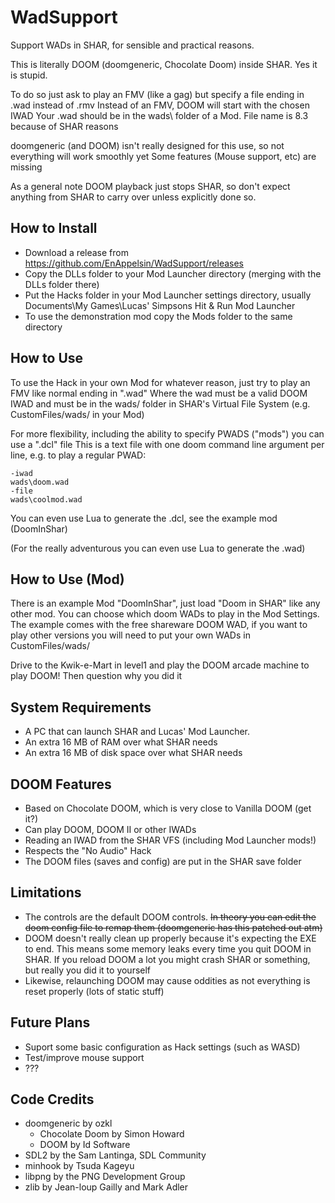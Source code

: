 # WadSupport

Support WADs in SHAR, for sensible and practical reasons.

This is literally DOOM (doomgeneric, Chocolate Doom) inside SHAR.
Yes it is stupid.

To do so just ask to play an FMV (like a gag) but specify a file ending in .wad instead of .rmv
Instead of an FMV, DOOM will start with the chosen IWAD
Your .wad should be in the wads\ folder of a Mod. File name is 8.3 because of SHAR reasons

doomgeneric (and DOOM) isn't really designed for this use, so not everything will work smoothly yet
Some features (Mouse support, etc) are missing

As a general note DOOM playback just stops SHAR, so don't expect anything from SHAR to carry over
unless explicitly done so.

## How to Install

- Download a release from https://github.com/EnAppelsin/WadSupport/releases
- Copy the DLLs folder to your Mod Launcher directory (merging with the DLLs folder there)
- Put the Hacks folder in your Mod Launcher settings directory, usually Documents\My Games\Lucas' Simpsons Hit & Run Mod Launcher
- To use the demonstration mod copy the Mods folder to the same directory

## How to Use

To use the Hack in your own Mod for whatever reason, just try to play an FMV like normal ending in ".wad"
Where the wad must be a valid DOOM IWAD and must be in the wads/ folder in SHAR's Virtual File System
(e.g. CustomFiles/wads/ in your Mod)

For more flexibility, including the ability to specify PWADS ("mods") you can use a ".dcl" file
This is a text file with one doom command line argument per line, e.g. to play a regular PWAD:

```
-iwad
wads\doom.wad
-file
wads\coolmod.wad
```

You can even use Lua to generate the .dcl, see the example mod (DoomInShar)

(For the really adventurous you can even use Lua to generate the .wad)

## How to Use (Mod)

There is an example Mod "DoomInShar", just load "Doom in SHAR" like any other mod.
You can choose which doom WADs to play in the Mod Settings.
The example comes with the free shareware DOOM WAD, if you want to play other versions you will need to
put your own WADs in CustomFiles/wads/

Drive to the Kwik-e-Mart in level1 and play the DOOM arcade machine to play DOOM! Then question why you did it

## System Requirements

- A PC that can launch SHAR and Lucas' Mod Launcher.
- An extra 16 MB of RAM over what SHAR needs
- An extra 16 MB of disk space over what SHAR needs

## DOOM Features

- Based on Chocolate DOOM, which is very close to Vanilla DOOM (get it?)
- Can play DOOM, DOOM II or other IWADs
- Reading an IWAD from the SHAR VFS (including Mod Launcher mods!)
- Respects the "No Audio" Hack
- The DOOM files (saves and config) are put in the SHAR save folder

## Limitations

- The controls are the default DOOM controls. ~~In theory you can edit the doom config file to remap them (doomgeneric has this patched out atm)~~
- DOOM doesn't really clean up properly because it's expecting the EXE to end. This means some memory leaks every time you quit DOOM in SHAR.
  If you reload DOOM a lot you might crash SHAR or something, but really you did it to yourself
- Likewise, relaunching DOOM may cause oddities as not everything is reset properly (lots of static stuff)

## Future Plans

- Suport some basic configuration as Hack settings (such as WASD)
- Test/improve mouse support
- ???

## Code Credits

- doomgeneric by ozkl
    - Chocolate Doom by Simon Howard
    - DOOM by Id Software
- SDL2 by the Sam Lantinga, SDL Community
- minhook by Tsuda Kageyu
- libpng by the PNG Development Group
- zlib by Jean-loup Gailly and Mark Adler

